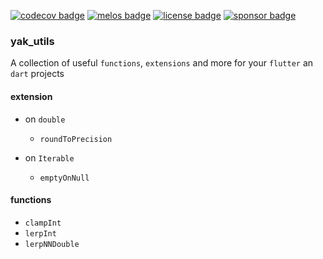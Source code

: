 [![codecov badge][]][codecov]
[![melos badge][]][melos]
[![license badge][]][license]
[![sponsor badge][]][sponsor]

### yak_utils

A collection of useful `functions`, `extensions` and more for your `flutter` an `dart` projects


#### extension

- on `double`
  - `roundToPrecision`

- on `Iterable`
  - `emptyOnNull`

#### functions

- `clampInt`
- `lerpInt`
- `lerpNNDouble`


[codecov]: https://codecov.io/gh/iapicca/yak_packages
[codecov badge]: https://codecov.io/gh/iapicca/yak_packages/branch/master/graph/badge.svg?token=KVHDWICFU0
[melos badge]: https://img.shields.io/badge/maintained%20with-melos-f700ff.svg
[melos]: https://github.com/invertase/melos
[license]: https://opensource.org/licenses/MIT
[license badge]: https://img.shields.io/badge/license-MIT-blue.svg
[sponsor]: https://github.com/sponsors/iapicca
[sponsor badge]: https://img.shields.io/badge/-Sponsor-fafbfc?logo=GitHub%20Sponsors
